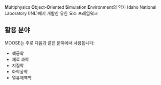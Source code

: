 
**M**ultiphysics **O**bject-**O**riented **S**imulation **E**nvironment의 약자
Idaho National Laboratory (INL)에서 개발한 유한 요소 프레임워크


## 활용 분야 

MOOSE는 주로 다음과 같은 분야에서 사용됩니다:

- 핵공학
- 재료 과학
- 지질학
- 화학공학
- 열유체역학